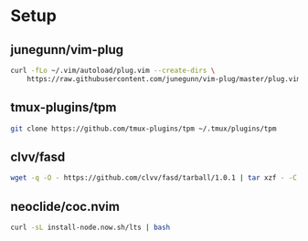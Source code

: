# Setup

## junegunn/vim-plug

```bash
curl -fLo ~/.vim/autoload/plug.vim --create-dirs \
    https://raw.githubusercontent.com/junegunn/vim-plug/master/plug.vim
```

## tmux-plugins/tpm

```bash
git clone https://github.com/tmux-plugins/tpm ~/.tmux/plugins/tpm
```

## clvv/fasd

```bash
wget -q -O - https://github.com/clvv/fasd/tarball/1.0.1 | tar xzf - -C /tmp && cd /tmp/clvv-fsd* && PREFIX=$HOME make install && cd - && rm -rf /tmp/clvv-fast*
```

## neoclide/coc.nvim

```bash
curl -sL install-node.now.sh/lts | bash
```
